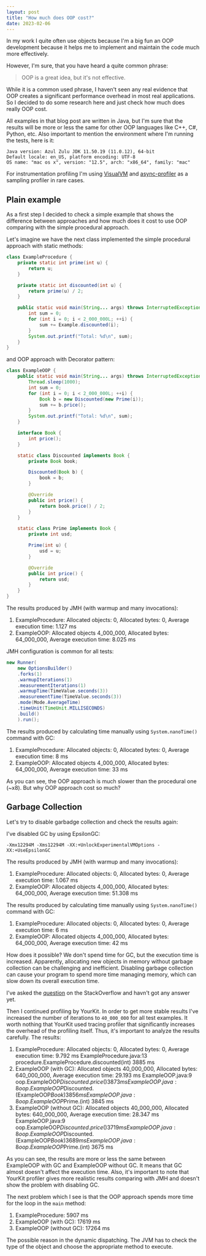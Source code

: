 ```yaml
---
layout: post
title: "How much does OOP cost?"
date: 2023-02-06
---
```


In my work I quite often use objects because I'm a big fun an OOP development
because it helps me to implement and maintain the code much more effectively.

However, I'm sure, that you have heard a quite common phrase:
> OOP is a great idea, but it's not effective.

While it is a common used phrase, I haven't seen any real evidence that OOP
creates a significant performance overhead in most real applications.
So I decided to do some research here and just check how much does really OOP
cost.

All examples in that blog post are written in Java, but I'm sure that the
results will be more or less the same for other OOP languages like C++, C#,
Python, etc. Also important to mention the environment where I'm running the
tests, here is it:

```
Java version: Azul Zulu JDK 11.50.19 (11.0.12), 64-bit
Default locale: en_US, platform encoding: UTF-8
OS name: "mac os x", version: "12.5", arch: "x86_64", family: "mac"
```

For instrumentation profiling I'm using [VisualVM](https://visualvm.github.io)
and [async-profiler](https://github.com/async-profiler/async-profiler) as a
sampling profiler in rare cases.

## Plain example

As a first step I decided to check a simple example that shows the difference
between approaches and how much does it cost to use OOP comparing with the
simple procedural approach.

Let's imagine we have the next class implemented the simple procedural approach
with static methods:

```java
class ExampleProcedure {
    private static int prime(int u) {
        return u;
    }

    private static int discounted(int u) {
        return prime(u) / 2;
    }

    public static void main(String... args) throws InterruptedException {
        int sum = 0;
        for (int i = 0; i < 2_000_000L; ++i) {
            sum += Example.discounted(i);
        }
        System.out.printf("Total: %d\n", sum);
    }
}
```

and OOP approach with Decorator pattern:

```java
class ExampleOOP {
    public static void main(String... args) throws InterruptedException {
        Thread.sleep(1000);
        int sum = 0;
        for (int i = 0; i < 2_000_000L; ++i) {
            Book b = new Discounted(new Prime(i));
            sum += b.price();
        }
        System.out.printf("Total: %d\n", sum);
    }

    interface Book {
        int price();
    }

    static class Discounted implements Book {
        private Book book;

        Discounted(Book b) {
            book = b;
        }

        @Override
        public int price() {
            return book.price() / 2;
        }
    }

    static class Prime implements Book {
        private int usd;

        Prime(int u) {
            usd = u;
        }

        @Override
        public int price() {
            return usd;
        }
    }
}
```

The results produced by JMH (with warmup and many invocations):

1. ExampleProcedure: Allocated objects: 0, Allocated bytes: 0, Average execution
   time: 1.127 ms
2. ExampleOOP: Allocated objects 4_000_000, Allocated bytes: 64_000_000,
   Average execution time: 8.025 ms

JMH configuration is common for all tests:

```java
new Runner(
    new OptionsBuilder()
    .forks(1)
    .warmupIterations(1)
    .measurementIterations(1)
    .warmupTime(TimeValue.seconds(3))
    .measurementTime(TimeValue.seconds(3))
    .mode(Mode.AverageTime)
    .timeUnit(TimeUnit.MILLISECONDS)
    .build()
    ).run();
```

The results produced by calculating time manually using `System.nanoTime()`
command with GC:

1. ExampleProcedure: Allocated objects: 0, Allocated bytes: 0, Average execution
   time: 8 ms
2. ExampleOOP: Allocated objects 4_000_000, Allocated bytes: 64_000_000,
   Average execution time: 33 ms

As you can see, the OOP approach is much slower than the procedural one (~x8).
But why OOP approach cost so much?

## Garbage Collection

Let's try to disable garbadge collection and check the results again:

I've disabled GC by using EpsilonGC:

```
-Xmx12294M -Xms12294M -XX:+UnlockExperimentalVMOptions -XX:+UseEpsilonGC
```

The results produced by JMH (with warmup and many invocations):

1. ExampleProcedure: Allocated objects: 0, Allocated bytes: 0, Average execution
   time: 1.067 ms
2. ExampleOOP: Allocated objects 4_000_000, Allocated bytes: 64_000_000,
   Average execution time: 51.308 ms

The results produced by calculating time manually using `System.nanoTime()`
command with GC:

1. ExampleProcedure: Allocated objects: 0, Allocated bytes: 0, Average execution
   time: 6 ms
2. ExampleOOP: Allocated objects 4_000_000, Allocated bytes: 64_000_000,
   Average execution time: 42 ms

How does it possible? We don't spend time for GC, but the execution time is
increased. Apparently, allocating new objects in memory without garbage
collection can be challenging and inefficient. Disabling garbage collection can
cause your program to spend more time managing memory, which can slow down its
overall execution time.

I've asked
the [question](https://stackoverflow.com/questions/75996839/disabling-garbage-collection-in-java-unexpectedly-slows-performance)
on the StackOverflow and havn't got any answer yet.

Then I continued profiling by YourKit. In order to get more stable results
I've increased the number of iterations to `40_000_000` for all test examples.
It worth nothing that YourKit used tracing profiler that significantly increases
the overhead of the profiling itself. Thus, it's important to analyze the
results carefully. The results:

1. ExampleProcedure: Allocated objects: 0, Allocated bytes: 0, Average execution
   time: 9.792 ms
   ExampleProcedure.java:13 procedure.ExampleProcedure.discounted(int) 3885 ms
2. ExampleOOP (with GC): Allocated objects 40_000_000, Allocated bytes:
   640_000_000, Average execution time: 29.193 ms
   ExampleOOP.java:9 oop.ExampleOOP$Discounted.price() 3873 ms
   ExampleOOP.java:8 oop.ExampleOOP$Discounted.<init>(ExampleOOP$Book) 3856 ms
   ExampleOOP.java:8 oop.ExampleOOP$Prime.<init>(int) 3845 ms
3. ExampleOOP (without GC): Allocated objects 40_000_000, Allocated bytes:
   640_000_000, Average execution time: 28.347 ms
   ExampleOOP.java:9 oop.ExampleOOP$Discounted.price() 3719 ms
   ExampleOOP.java:8 oop.ExampleOOP$Discounted.<init>(ExampleOOP$Book) 3689 ms
   ExampleOOP.java:8 oop.ExampleOOP$Prime.<init>(int) 3675 ms

As you can see, the results are more or less the same between ExampleOOP with GC
and ExampleOOP without GC. It means that GC almost doesn't affect the execution
time. Also, it's important to note that YourKit profiler gives more realistic 
results comparing with JMH and doesn't show the problem with disabling GC.

The next problem which I see is that the OOP approach spends more time for the 
loop in the `main` method:
1. ExampleProcedure: 5907 ms
2. ExampleOOP (with GC): 17619 ms
3. ExampleOOP (without GC): 17264 ms

The possible reason in the dynamic dispatching. The JVM has to check the type
of the object and choose the appropriate method to execute.

